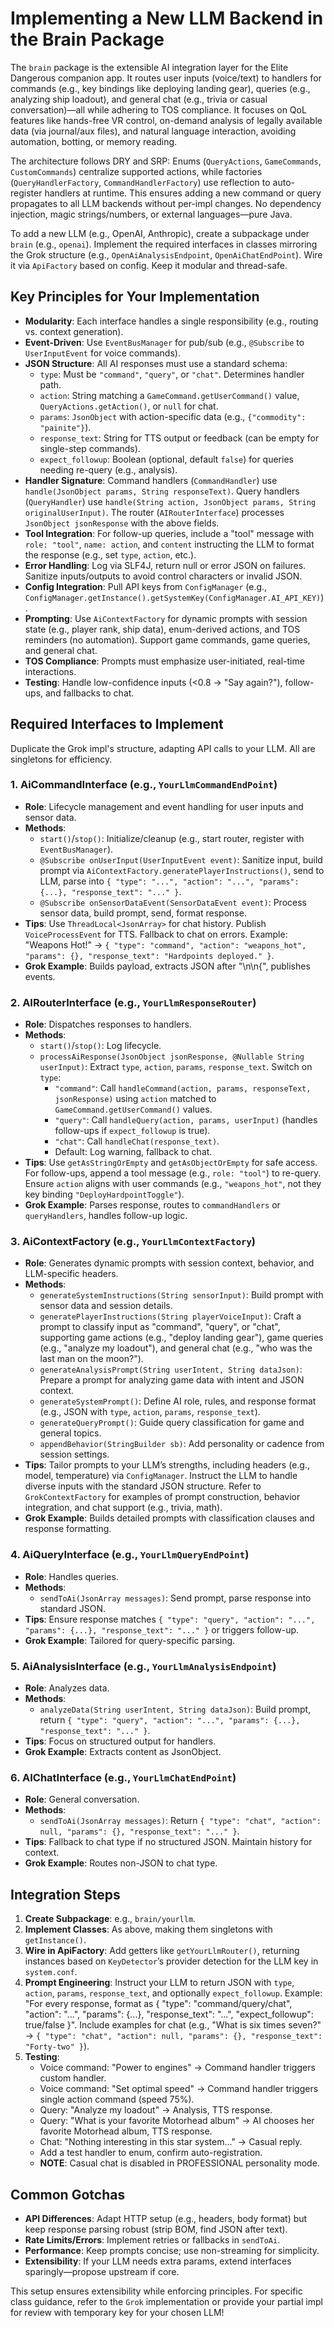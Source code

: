 # Implementing a New LLM Backend in the Brain Package

The `brain` package is the extensible AI integration layer for the Elite Dangerous companion app. It routes user inputs (voice/text) to handlers for commands (e.g., key bindings like deploying landing gear), queries (e.g., analyzing ship loadout), and general chat (e.g., trivia or casual
conversation)—all while adhering to TOS compliance. It focuses on QoL features like hands-free VR control, on-demand analysis of legally available data (via journal/aux files), and natural language interaction, avoiding automation, botting, or memory reading.

The architecture follows DRY and SRP: Enums (`QueryActions`, `GameCommands`, `CustomCommands`) centralize supported actions, while factories (`QueryHandlerFactory`, `CommandHandlerFactory`) use reflection to auto-register handlers at runtime. This ensures adding a new command or query propagates to
all LLM backends without per-impl changes. No dependency injection, magic strings/numbers, or external languages—pure Java.

To add a new LLM (e.g., OpenAI, Anthropic), create a subpackage under `brain` (e.g., `openai`). Implement the required interfaces in classes mirroring the Grok structure (e.g., `OpenAiAnalysisEndpoint`, `OpenAiChatEndPoint`). Wire it via `ApiFactory` based on config. Keep it modular and thread-safe.

## Key Principles for Your Implementation

- **Modularity**: Each interface handles a single responsibility (e.g., routing vs. context generation).
- **Event-Driven**: Use `EventBusManager` for pub/sub (e.g., `@Subscribe` to `UserInputEvent` for voice commands).
- **JSON Structure**: All AI responses must use a standard schema:
    - `type`: Must be `"command"`, `"query"`, or `"chat"`. Determines handler path.
    - `action`: String matching a `GameCommand.getUserCommand()` value, `QueryActions.getAction()`, or `null` for chat.
    - `params`: `JsonObject` with action-specific data (e.g., `{"commodity": "painite"}`).
    - `response_text`: String for TTS output or feedback (can be empty for single-step commands).
    - `expect_followup`: Boolean (optional, default `false`) for queries needing re-query (e.g., analysis).
- **Handler Signature**: Command handlers (`CommandHandler`) use `handle(JsonObject params, String responseText)`. Query handlers (`QueryHandler`) use `handle(String action, JsonObject params, String originalUserInput)`. The router (`AIRouterInterface`) processes `JsonObject jsonResponse` with the
  above fields.
- **Tool Integration**: For follow-up queries, include a "tool" message with `role: "tool"`, `name: action`, and `content` instructing the LLM to format the response (e.g., set `type`, `action`, etc.).
- **Error Handling**: Log via SLF4J, return null or error JSON on failures. Sanitize inputs/outputs to avoid control characters or invalid JSON.
- **Config Integration**: Pull API keys from `ConfigManager` (e.g., `ConfigManager.getInstance().getSystemKey(ConfigManager.AI_API_KEY)`).
- **Prompting**: Use `AiContextFactory` for dynamic prompts with session state (e.g., player rank, ship data), enum-derived actions, and TOS reminders (no automation). Support game commands, game queries, and general chat.
- **TOS Compliance**: Prompts must emphasize user-initiated, real-time interactions.
- **Testing**: Handle low-confidence inputs (<0.8 → "Say again?"), follow-ups, and fallbacks to chat.

## Required Interfaces to Implement

Duplicate the Grok impl's structure, adapting API calls to your LLM. All are singletons for efficiency.

### 1. AiCommandInterface (e.g., `YourLlmCommandEndPoint`)

- **Role**: Lifecycle management and event handling for user inputs and sensor data.
- **Methods**:
    - `start()`/`stop()`: Initialize/cleanup (e.g., start router, register with `EventBusManager`).
    - `@Subscribe onUserInput(UserInputEvent event)`: Sanitize input, build prompt via `AiContextFactory.generatePlayerInstructions()`, send to LLM, parse into `{ "type": "...", "action": "...", "params": {...}, "response_text": "..." }`.
    - `@Subscribe onSensorDataEvent(SensorDataEvent event)`: Process sensor data, build prompt, send, format response.
- **Tips**: Use `ThreadLocal<JsonArray>` for chat history. Publish `VoiceProcessEvent` for TTS. Fallback to chat on errors. Example: "Weapons Hot!" → `{ "type": "command", "action": "weapons_hot", "params": {}, "response_text": "Hardpoints deployed." }`.
- **Grok Example**: Builds payload, extracts JSON after "\n\n{", publishes events.

### 2. AIRouterInterface (e.g., `YourLlmResponseRouter`)

- **Role**: Dispatches responses to handlers.
- **Methods**:
    - `start()`/`stop()`: Log lifecycle.
    - `processAiResponse(JsonObject jsonResponse, @Nullable String userInput)`: Extract `type`, `action`, `params`, `response_text`. Switch on `type`:
        - `"command"`: Call `handleCommand(action, params, responseText, jsonResponse)` using `action` matched to `GameCommand.getUserCommand()` values.
        - `"query"`: Call `handleQuery(action, params, userInput)` (handles follow-ups if `expect_followup` is true).
        - `"chat"`: Call `handleChat(response_text)`.
        - Default: Log warning, fallback to chat.
- **Tips**: Use `getAsStringOrEmpty` and `getAsObjectOrEmpty` for safe access. For follow-ups, append a tool message (e.g., `role: "tool"`) to re-query. Ensure `action` aligns with user commands (e.g., `"weapons_hot"`, not they key binding `"DeployHardpointToggle"`).
- **Grok Example**: Parses response, routes to `commandHandlers` or `queryHandlers`, handles follow-up logic.

### 3. AiContextFactory (e.g., `YourLlmContextFactory`)

- **Role**: Generates dynamic prompts with session context, behavior, and LLM-specific headers.
- **Methods**:
    - `generateSystemInstructions(String sensorInput)`: Build prompt with sensor data and session details.
    - `generatePlayerInstructions(String playerVoiceInput)`: Craft a prompt to classify input as "command", "query", or "chat", supporting game actions (e.g., "deploy landing gear"), game queries (e.g., "analyze my loadout"), and general chat (e.g., "who was the last man on the moon?").
    - `generateAnalysisPrompt(String userIntent, String dataJson)`: Prepare a prompt for analyzing game data with intent and JSON context.
    - `generateSystemPrompt()`: Define AI role, rules, and response format (e.g., JSON with `type`, `action`, `params`, `response_text`).
    - `generateQueryPrompt()`: Guide query classification for game and general topics.
    - `appendBehavior(StringBuilder sb)`: Add personality or cadence from session settings.
- **Tips**: Tailor prompts to your LLM’s strengths, including headers (e.g., model, temperature) via `ConfigManager`. Instruct the LLM to handle diverse inputs with the standard JSON structure. Refer to `GrokContextFactory` for examples of prompt construction, behavior integration, and chat
  support (e.g., trivia, math).
- **Grok Example**: Builds detailed prompts with classification clauses and response formatting.

### 4. AiQueryInterface (e.g., `YourLlmQueryEndPoint`)

- **Role**: Handles queries.
- **Methods**:
    - `sendToAi(JsonArray messages)`: Send prompt, parse response into standard JSON.
- **Tips**: Ensure response matches `{ "type": "query", "action": "...", "params": {...}, "response_text": "..." }` or triggers follow-up.
- **Grok Example**: Tailored for query-specific parsing.

### 5. AiAnalysisInterface (e.g., `YourLlmAnalysisEndpoint`)

- **Role**: Analyzes data.
- **Methods**:
    - `analyzeData(String userIntent, String dataJson)`: Build prompt, return `{ "type": "query", "action": "...", "params": {...}, "response_text": "..." }`.
- **Tips**: Focus on structured output for handlers.
- **Grok Example**: Extracts content as JsonObject.

### 6. AIChatInterface (e.g., `YourLlmChatEndPoint`)

- **Role**: General conversation.
- **Methods**:
    - `sendToAi(JsonArray messages)`: Return `{ "type": "chat", "action": null, "params": {}, "response_text": "..." }`.
- **Tips**: Fallback to chat type if no structured JSON. Maintain history for context.
- **Grok Example**: Routes non-JSON to chat type.

## Integration Steps

1. **Create Subpackage**: e.g., `brain/yourllm`.
2. **Implement Classes**: As above, making them singletons with `getInstance()`.
3. **Wire in ApiFactory**: Add getters like `getYourLlmRouter()`, returning instances based on `KeyDetector`’s provider detection for the LLM key in `system.conf`.
4. **Prompt Engineering**: Instruct your LLM to return JSON with `type`, `action`, `params`, `response_text`, and optionally `expect_followup`. Example: "For every response, format as { \"type\": \"command/query/chat\", \"action\": \"...\", \"params\": {...}, \"response_text\": \"...\",
   \"expect_followup\": true/false }". Include examples for chat (e.g., "What is six times seven?" → `{ "type": "chat", "action": null, "params": {}, "response_text": "Forty-two" }`).
5. **Testing**:
    - Voice command: "Power to engines" → Command handler triggers custom handler.
    - Voice command: "Set optimal speed" → Command handler triggers single action command (speed 75%).
    - Query: "Analyze my loadout" → Analysis, TTS response.
    - Query: "What is your favorite Motorhead album" → AI chooses her favorite Motorhead album, TTS response.
    - Chat: "Nothing interesting in this star system..." → Casual reply.
    - Add a test handler to enum, confirm auto-registration.
    - **NOTE**: Casual chat is disabled in PROFESSIONAL personality mode.

## Common Gotchas

- **API Differences**: Adapt HTTP setup (e.g., headers, body format) but keep response parsing robust (strip BOM, find JSON after text).
- **Rate Limits/Errors**: Implement retries or fallbacks in `sendToAi`.
- **Performance**: Keep prompts concise; use non-streaming for simplicity.
- **Extensibility**: If your LLM needs extra params, extend interfaces sparingly—propose upstream if core.

This setup ensures extensibility while enforcing principles. For specific class guidance, refer to the `Grok` implementation or provide your partial impl for review with temporary key for your chosen LLM!